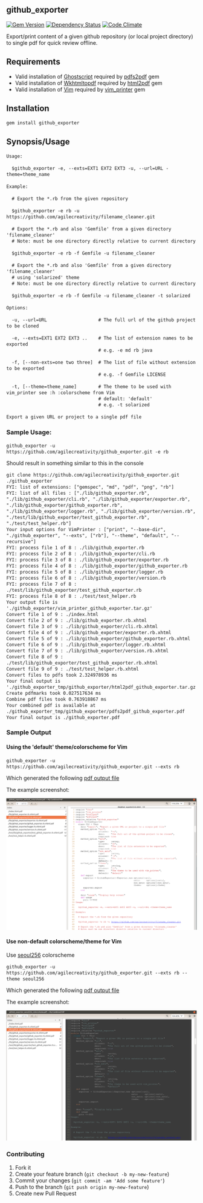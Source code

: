 ## github_exporter

[![Gem Version](https://badge.fury.io/rb/github_exporter.svg)][gem]
[![Dependency Status](https://gemnasium.com/agilecreativity/github_exporter.png)][gemnasium]
[![Code Climate](https://codeclimate.com/github/agilecreativity/github_exporter.png)][codeclimate]

[gem]: http://badge.fury.io/rb/github_exporter
[gemnasium]: https://gemnasium.com/agilecreativity/github_exporter
[codeclimate]: https://codeclimate.com/github/agilecreativity/github_exporter

Export/print content of a given github repository (or local project directory) to single pdf for quick review offline.

## Requirements

- Valid installation of [Ghostscript][] required by [pdfs2pdf][] gem
- Valid installation of [Wkhtmltopdf][] required by [html2pdf][] gem
- Valid installation of [Vim][] required by [vim_printer][] gem

## Installation

```
gem install github_exporter
```

## Synopsis/Usage

```shell
Usage:

  $github_exporter -e, --exts=EXT1 EXT2 EXT3 -u, --url=URL -theme=theme_name

Example:

  # Export the *.rb from the given repository

  $github_exporter -e rb -u https://github.com/agilecreativity/filename_cleaner.git

  # Export the *.rb and also 'Gemfile' from a given directory 'filename_cleaner'
  # Note: must be one directory directly relative to current directory

  $github_exporter -e rb -f Gemfile -u filename_cleaner

  # Export the *.rb and also 'Gemfile' from a given directory 'filename_cleaner'
  # using 'solarized' theme
  # Note: must be one directory directly relative to current directory

  $github_exporter -e rb -f Gemfile -u filename_cleaner -t solarized

Options:

  -u, --url=URL                   # The full url of the github project to be cloned

  -e, --exts=EXT1 EXT2 EXT3 ..    # The list of extension names to be exported
                                  # e.g. -e md rb java

  -f, [--non-exts=one two three]  # The list of file without extension to be exported
                                  # e.g. -f Gemfile LICENSE

  -t, [--theme=theme_name]        # The theme to be used with vim_printer see :h :colorscheme from Vim
                                  # default: 'default'
                                  # e.g. -t solarized

Export a given URL or project to a single pdf file

```

### Sample Usage:

```shell
github_exporter -u https://github.com/agilecreativity/github_exporter.git -e rb
```

Should result in something similar to this in the console

```
git clone https://github.com/agilecreativity/github_exporter.git ./github_exporter
FYI: list of extensions: ["gemspec", "md", "pdf", "png", "rb"]
FYI: list of all files : ["./lib/github_exporter.rb", "./lib/github_exporter/cli.rb", "./lib/github_exporter/exporter.rb", "./lib/github_exporter/github_exporter.rb", "./lib/github_exporter/logger.rb", "./lib/github_exporter/version.rb", "./test/lib/github_exporter/test_github_exporter.rb", "./test/test_helper.rb"]
Your input options for VimPrinter : ["print", "--base-dir", "./github_exporter", "--exts", ["rb"], "--theme", "default", "--recursive"]
FYI: process file 1 of 8 : ./lib/github_exporter.rb
FYI: process file 2 of 8 : ./lib/github_exporter/cli.rb
FYI: process file 3 of 8 : ./lib/github_exporter/exporter.rb
FYI: process file 4 of 8 : ./lib/github_exporter/github_exporter.rb
FYI: process file 5 of 8 : ./lib/github_exporter/logger.rb
FYI: process file 6 of 8 : ./lib/github_exporter/version.rb
FYI: process file 7 of 8 : ./test/lib/github_exporter/test_github_exporter.rb
FYI: process file 8 of 8 : ./test/test_helper.rb
Your output file is './github_exporter/vim_printer_github_exporter.tar.gz'
Convert file 1 of 9 : ./index.html
Convert file 2 of 9 : ./lib/github_exporter.rb.xhtml
Convert file 3 of 9 : ./lib/github_exporter/cli.rb.xhtml
Convert file 4 of 9 : ./lib/github_exporter/exporter.rb.xhtml
Convert file 5 of 9 : ./lib/github_exporter/github_exporter.rb.xhtml
Convert file 6 of 9 : ./lib/github_exporter/logger.rb.xhtml
Convert file 7 of 9 : ./lib/github_exporter/version.rb.xhtml
Convert file 8 of 9 : ./test/lib/github_exporter/test_github_exporter.rb.xhtml
Convert file 9 of 9 : ./test/test_helper.rb.xhtml
Convert files to pdfs took 2.324978936 ms
Your final output is './github_exporter_tmp/github_exporter/html2pdf_github_exporter.tar.gz'
Create pdfmarks took 0.027517634 ms
Combine pdf files took 0.763918867 ms
Your combined pdf is available at ./github_exporter_tmp/github_exporter/pdfs2pdf_github_exporter.pdf
Your final output is ./github_exporter.pdf
```

### Sample Output

#### Using the 'default' theme/colorscheme for Vim

```shell
github_exporter -u https://github.com/agilecreativity/github_exporter.git --exts rb
```

Which generated the following [pdf output file](/samples/github_exporter_default_colorscheme.pdf)

The example screenshot:

![](/samples/github_exporter_default_colorscheme.png)

#### Use non-default colorscheme/theme for Vim

Use [seoul256][] colorscheme

```shell
github_exporter -u https://github.com/agilecreativity/github_exporter.git --exts rb --theme seoul256
```

Which generated the following [pdf output file](/samples/github_exporter_seoul256_colorscheme.pdf)

The example screenshot:

![](/samples/github_exporter_seoul256_colorscheme.png)

### Contributing

1. Fork it
2. Create your feature branch (`git checkout -b my-new-feature`)
3. Commit your changes (`git commit -am 'Add some feature'`)
4. Push to the branch (`git push origin my-new-feature`)
5. Create new Pull Request

[thor]: https://github.com/erikhuda/thor
[minitest]: https://github.com/seattlerb/minitest
[yard]: https://github.com/lsegal/yard
[pry]: https://github.com/pry/pry
[rubocop]: https://github.com/bbatsov/rubocop
[grit]: https://github.com/mojombo/grit
[Ghostscript]: http://todo.com/
[Wkhtmltopdf]: http://todo.com/
[Vim]: http://www.vim.org
[vim_printer]: https://github.com/agilecreativity/vim_printer
[pdfs2pdf]: https://github.com/agilecreativity/pdfs2pdf
[html2pdf]: https://github.com/agilecreativity/html2pdf
[monokai]: https://github.com/lsdr/monokai
[seoul256]: https://github.com/junegunn/seoul256.vim
